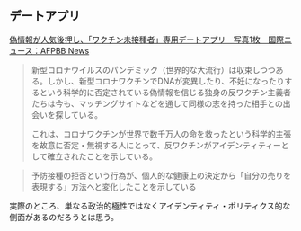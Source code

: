 ## デートアプリ

[偽情報が人気後押し、「ワクチン未接種者」専用デートアプリ　写真1枚　国際ニュース：AFPBB News](https://www.afpbb.com/articles/-/3476334)

> 新型コロナウイルスのパンデミック（世界的な大流行）は収束しつつある。しかし、新型コロナワクチンでDNAが変異したり、不妊になったりするという科学的に否定されている偽情報を信じる独身の反ワクチン主義者たちは今も、マッチングサイトなどを通して同様の志を持った相手との出会いを探している。
>
> これは、コロナワクチンが世界で数千万人の命を救ったという科学的主張を故意に否定・無視する人にとって、反ワクチンがアイデンティティーとして確立されたことを示している。

> 予防接種の拒否という行為が、個人的な健康上の決定から「自分の売りを表現する」方法へと変化したことを示している

実際のところ、単なる政治的極性ではなくアイデンティティ・ポリティクス的な側面があるのだろうとは思う。
